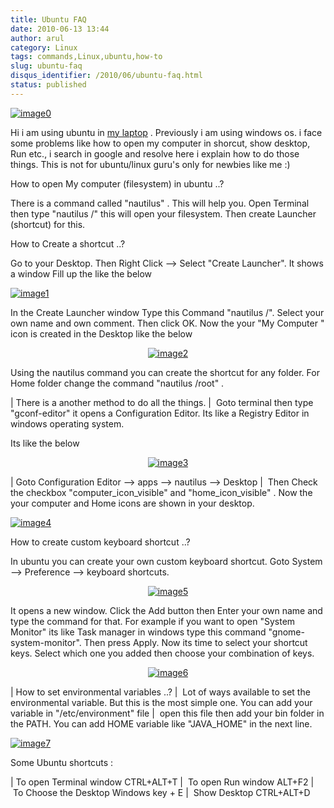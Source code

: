 ```yaml
---
title: Ubuntu FAQ
date: 2010-06-13 13:44
author: arul
category: Linux
tags: commands,Linux,ubuntu,how-to
slug: ubuntu-faq
disqus_identifier: /2010/06/ubuntu-faq.html
status: published
---
```


[![image0](http://lh6.ggpht.com/_X5tq9y9xv2s/TBE3MO5AjmI/AAAAAAAAAZI/_QfbEoEor1Q/s512/ubuntu-logo.gif)](http://picasaweb.google.com/lh/photo/H_Aajl3cxrd_q5qtDv82yRRU7417pzdLFPTzvmy2uw8?feat=blogger)

Hi i am using ubuntu in [my
laptop](http://www.arulraj.net/2010/06/install-ubuntu-10-04-in-acer-5740.html)
. Previously i am using windows os. i face some problems like how to
open my computer in shorcut, show desktop, Run etc., i search in google
and resolve here i explain how to do those things. This is not for
ubuntu/linux guru\'s only for newbies like me :)

How to open My computer (filesystem) in ubuntu ..?

There is a command called \"nautilus\" . This will help you. Open
Terminal then type \"nautilus /\" this will open your filesystem. Then
create Launcher (shortcut) for this.

How to Create a shortcut ..?

Go to your Desktop. Then Right Click \--\> Select \"Create Launcher\".
It shows a window Fill up the like the below

[![image1](http://1.bp.blogspot.com/_X5tq9y9xv2s/TBUfGYQA4oI/AAAAAAAAAZQ/iJRZnOfdDws/s320/ubuntu+create+shorcut.png)](http://1.bp.blogspot.com/_X5tq9y9xv2s/TBUfGYQA4oI/AAAAAAAAAZQ/iJRZnOfdDws/s1600/ubuntu+create+shorcut.png)

In the Create Launcher window Type this Command \"nautilus /\". Select
your own name and own comment. Then click OK. Now the your \"My Computer
\" icon is created in the Desktop like the below

<div class="separator" style="clear: both; text-align: center;">

[![image2](http://3.bp.blogspot.com/_X5tq9y9xv2s/TBUfItPVR2I/AAAAAAAAAZY/rB8CIUT-cNQ/s320/ubuntu+my+computer.png)](http://3.bp.blogspot.com/_X5tq9y9xv2s/TBUfItPVR2I/AAAAAAAAAZY/rB8CIUT-cNQ/s1600/ubuntu+my+computer.png)

</div>

Using the nautilus command you can create the shortcut for any folder.
For Home folder change the command \"nautilus /root\" .

| There is a another method to do all the things.
|  Goto terminal then type \"gconf-editor\" it opens a Configuration
  Editor. Its like a Registry Editor in windows operating system.

Its like the below

<div class="separator" style="clear: both; text-align: center;">

[![image3](http://2.bp.blogspot.com/_X5tq9y9xv2s/TBUm5ktozNI/AAAAAAAAAZg/2pdoXC_fiGU/s320/ubuntu+Configuration+Editor+-+desktop.png)](http://2.bp.blogspot.com/_X5tq9y9xv2s/TBUm5ktozNI/AAAAAAAAAZg/2pdoXC_fiGU/s1600/ubuntu+Configuration+Editor+-+desktop.png)

</div>

| Goto Configuration Editor \--\> apps \--\> nautilus \--\> Desktop
|  Then Check the checkbox \"computer_icon_visible\" and
  \"home_icon_visible\" . Now the your computer and Home icons are shown
  in your desktop.

[![image4](http://2.bp.blogspot.com/_X5tq9y9xv2s/TBUo0o1QdoI/AAAAAAAAAZo/NTOAbc70qKA/s320/ubuntu+desktop+icon.png)](http://2.bp.blogspot.com/_X5tq9y9xv2s/TBUo0o1QdoI/AAAAAAAAAZo/NTOAbc70qKA/s1600/ubuntu+desktop+icon.png)

How to create custom keyboard shortcut ..?

In ubuntu you can create your own custom keyboard shortcut. Goto System
\--\> Preference \--\> keyboard shortcuts.

<div class="separator" style="clear: both; text-align: center;">

[![image5](http://4.bp.blogspot.com/_X5tq9y9xv2s/TBZqxPcrfUI/AAAAAAAAAaA/ZnNuu2pn8m8/s320/ubuntu+keyboard+shorcut.png)](http://4.bp.blogspot.com/_X5tq9y9xv2s/TBZqxPcrfUI/AAAAAAAAAaA/ZnNuu2pn8m8/s1600/ubuntu+keyboard+shorcut.png)

</div>

It opens a new window. Click the Add button then Enter your own name and
type the command for that. For example if you want to open \"System
Monitor\" its like Task manager in windows type this command
\"gnome-system-monitor\". Then press Apply. Now its time to select your
shortcut keys. Select which one you added then choose your combination
of keys.

<div class="separator" style="clear: both; text-align: center;">

[![image6](http://4.bp.blogspot.com/_X5tq9y9xv2s/TBUxbc0bnCI/AAAAAAAAAZw/uyh9gjH6vWE/s320/Keyboard+shorcut.png)](http://4.bp.blogspot.com/_X5tq9y9xv2s/TBUxbc0bnCI/AAAAAAAAAZw/uyh9gjH6vWE/s1600/Keyboard+shorcut.png)

</div>

| How to set environmental variables ..?
|  Lot of ways available to set the environmental variable. But this is
  the most simple one. You can add your variable in \"/etc/environment\"
  file
|  open this file then add your bin folder in the PATH. You can add HOME
  variable like \"JAVA_HOME\" in the next line.

[![image7](http://3.bp.blogspot.com/_X5tq9y9xv2s/TBU0yyPQyRI/AAAAAAAAAZ4/RiE8Aiw85dg/s320/ubuntu+environment+variable.png)](http://3.bp.blogspot.com/_X5tq9y9xv2s/TBU0yyPQyRI/AAAAAAAAAZ4/RiE8Aiw85dg/s1600/ubuntu+environment+variable.png)

Some Ubuntu shortcuts :

| To open Terminal window CTRL+ALT+T
|  To open Run window ALT+F2
|  To Choose the Desktop Windows key + E
|  Show Desktop CTRL+ALT+D
